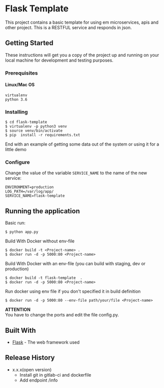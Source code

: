 # Flask Template

This project contains a basic template for using em microservices, apis and other project. This is a RESTFUL service and responds in json.  

## Getting Started

These instructions will get you a copy of the project up and running on your local machine for development and testing purposes.

### Prerequisites

#### Linux/Mac OS
```
virtualenv
python 3.6
```

### Installing

```
$ cd flask-template
$ virtualenv -p python3 venv
$ source venv/bin/activate
$ pip  install -r requirements.txt
```

End with an example of getting some data out of the system or using it for a little demo

### Configure

Change the value of the variable `SERVICE_NAME` to the name of the new service:  

```
ENVIRONMENT=production
LOG_PATH=/var/log/app/
SERVICE_NAME=flask-template
```
## Running the application

Basic run:

```
$ python app.py
```

Build With Docker without env-file
```
$ docker build -t <Project-name> .
$ docker run -d -p 5000:80 <Project-name>
```
Build With Docker with an env-file (you can build with staging, dev or production)
```
$ docker build -t flask-template  .
$ docker run -d -p 5000:80 <Project-name>
```
Run docker using env file if you don't specified it in build definition
```
$ docker run -d -p 5000:80 --env-file path/your/file <Project-name>
```

**ATTENTION**  
You have to change the ports and edit the file config.py.


## Built With

* [Flask](http://flask.pocoo.org/) - The web framework used


## Release History  
* x.x.x(open version)
  * Install git in gitlab-ci and dockerfile
  * Add endpoint /info
